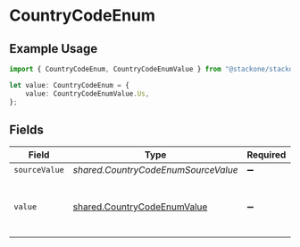 # CountryCodeEnum

## Example Usage

```typescript
import { CountryCodeEnum, CountryCodeEnumValue } from "@stackone/stackone-client-ts/sdk/models/shared";

let value: CountryCodeEnum = {
    value: CountryCodeEnumValue.Us,
};
```

## Fields

| Field                                                                             | Type                                                                              | Required                                                                          | Description                                                                       | Example                                                                           |
| --------------------------------------------------------------------------------- | --------------------------------------------------------------------------------- | --------------------------------------------------------------------------------- | --------------------------------------------------------------------------------- | --------------------------------------------------------------------------------- |
| `sourceValue`                                                                     | *shared.CountryCodeEnumSourceValue*                                               | :heavy_minus_sign:                                                                | N/A                                                                               |                                                                                   |
| `value`                                                                           | [shared.CountryCodeEnumValue](../../../sdk/models/shared/countrycodeenumvalue.md) | :heavy_minus_sign:                                                                | The ISO3166-1 Alpha2 Code of the Country                                          | US                                                                                |